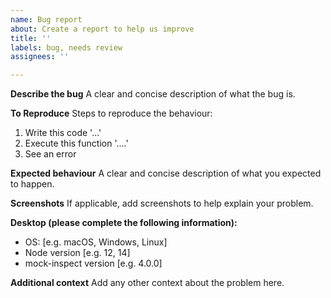 ```yaml
---
name: Bug report
about: Create a report to help us improve
title: ''
labels: bug, needs review
assignees: ''

---
```


**Describe the bug**
A clear and concise description of what the bug is.

**To Reproduce**
Steps to reproduce the behaviour:
1. Write this code '...'
2. Execute this function '....'
3. See an error

**Expected behaviour**
A clear and concise description of what you expected to happen.

**Screenshots**
If applicable, add screenshots to help explain your problem.

**Desktop (please complete the following information):**
 - OS: [e.g. macOS, Windows, Linux]
 - Node version [e.g. 12, 14]
 - mock-inspect version [e.g. 4.0.0]

**Additional context**
Add any other context about the problem here.
